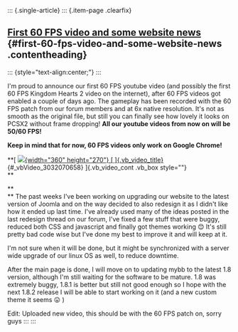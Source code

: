 ::: {.single-article}
::: {.item-page .clearfix}
## [First 60 FPS video and some website news](/261-first-60-fps-video-website-news.html) {#first-60-fps-video-and-some-website-news .contentheading}

::: {style="text-align:center;"}
:::

I\'m proud to announce our first 60 FPS youtube video (and possibly the
first 60 FPS Kingdom Hearts 2 video on the internet), after 60 FPS
videos got enabled a couple of days ago. The gameplay has been recorded
with the 60 FPS patch from our forum members and at 6x native
resolution. It\'s not as smooth as the original file, but still you can
finally see how lovely it looks on PCSX2 without frame dropping! **All
our youtube videos from now on will be 50/60 FPS!**

**Keep in mind that for now, 60 FPS videos only work on Google Chrome!**

**[
[![](https://pcsx2.net//plugins/system/videobox/cache/7bd382ff50a7ea8a97e2e5469518ce31.jpg){width="360"
height="270"} [
]{.vb_video_title}](https://www.youtube.com/embed/DdDnRSp4UIc?wmode=transparent&rel=0&fs=1&autoplay=1){#_vbVideo_3032070658}
]{.vb_video_cont .vb_box style=""}\
**

**\
** The past weeks I\'ve been working on upgrading our website to the
latest version of Joomla and on the way decided to also redesign it as I
didn\'t like how it ended up last time. I\'ve already used many of the
ideas posted in the last redesign thread on our forum, I\'ve fixed a few
stuff that were buggy, reduced both CSS and javascript and finally got
themes working
😊 It\'s still pretty bad code wise but I\'ve done
my best to improve it and will keep at it.

I\'m not sure when it will be done, but it might be synchronized with a
server wide upgrade of our linux OS as well, to reduce downtime.

After the main page is done, I will move on to updating mybb to the
latest 1.8 version, although I\'m still waiting for the software to be
mature. 1.8 was extremely buggy, 1.8.1 is better but still not good
enough so I hope with the next 1.8.2 release I will be able to start
working on it (and a new custom theme it seems
😛 )

Edit: Uploaded new video, this should be with the 60 FPS patch on, sorry
guys
:::
:::
